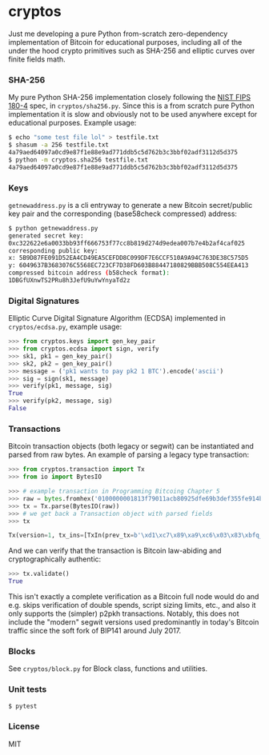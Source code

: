 
# cryptos

Just me developing a pure Python from-scratch zero-dependency implementation of Bitcoin for educational purposes, including all of the under the hood crypto primitives such as SHA-256 and elliptic curves over finite fields math.

### SHA-256

My pure Python SHA-256 implementation closely following the [NIST FIPS 180-4](https://nvlpubs.nist.gov/nistpubs/FIPS/NIST.FIPS.180-4.pdf) spec, in `cryptos/sha256.py`. Since this is a from scratch pure Python implementation it is slow and obviously not to be used anywhere except for educational purposes. Example usage:

```bash
$ echo "some test file lol" > testfile.txt
$ shasum -a 256 testfile.txt
4a79aed64097a0cd9e87f1e88e9ad771ddb5c5d762b3c3bbf02adf3112d5d375
$ python -m cryptos.sha256 testfile.txt
4a79aed64097a0cd9e87f1e88e9ad771ddb5c5d762b3c3bbf02adf3112d5d375
```

### Keys

`getnewaddress.py` is a cli entryway to generate a new Bitcoin secret/public key pair and the corresponding (base58check compressed) address:

```bash
$ python getnewaddress.py
generated secret key:
0xc322622e6a0033bb93ff666753f77cc8b819d274d9edea007b7e4b2af4caf025
corresponding public key:
x: 5B9D87FE091D52EA4CD49EA5CEFDD8C099DF7E6CCF510A9A94C763DE38C575D5
y: 6049637B3683076C5568EC723CF7D38FD603B88447180829BBB508C554EEA413
compressed bitcoin address (b58check format):
1DBGfUXnwTS2PRu8h3JefU9uYwYnyaTd2z
```

### Digital Signatures

Elliptic Curve Digital Signature Algorithm (ECDSA) implemented in `cryptos/ecdsa.py`, example usage:

```python
>>> from cryptos.keys import gen_key_pair
>>> from cryptos.ecdsa import sign, verify
>>> sk1, pk1 = gen_key_pair()
>>> sk2, pk2 = gen_key_pair()
>>> message = ('pk1 wants to pay pk2 1 BTC').encode('ascii')
>>> sig = sign(sk1, message)
>>> verify(pk1, message, sig)
True
>>> verify(pk2, message, sig)
False
```

### Transactions

Bitcoin transaction objects (both legacy or segwit) can be instantiated and parsed from raw bytes. An example of parsing a legacy type transaction:

```python
>>> from cryptos.transaction import Tx
>>> from io import BytesIO

>>> # example transaction in Programming Bitcoing Chapter 5
>>> raw = bytes.fromhex('0100000001813f79011acb80925dfe69b3def355fe914bd1d96a3f5f71bf8303c6a989c7d1000000006b483045022100ed81ff192e75a3fd2304004dcadb746fa5e24c5031ccfcf21320b0277457c98f02207a986d955c6e0cb35d446a89d3f56100f4d7f67801c31967743a9c8e10615bed01210349fc4e631e3624a545de3f89f5d8684c7b8138bd94bdd531d2e213bf016b278afeffffff02a135ef01000000001976a914bc3b654dca7e56b04dca18f2566cdaf02e8d9ada88ac99c39800000000001976a9141c4bc762dd5423e332166702cb75f40df79fea1288ac19430600')
>>> tx = Tx.parse(BytesIO(raw))
>>> # we get back a Transaction object with parsed fields
>>> tx

Tx(version=1, tx_ins=[TxIn(prev_tx=b'\xd1\xc7\x89\xa9\xc6\x03\x83\xbfq_?j\xd9\xd1K\x91\xfeU\xf3\xde\xb3i\xfe]\x92\x80\xcb\x1a\x01y?\x81', prev_index=0, script_sig=3045022100ed81ff192e75a3fd2304004dcadb746fa5e24c5031ccfcf21320b0277457c98f02207a986d955c6e0cb35d446a89d3f56100f4d7f67801c31967743a9c8e10615bed01 0349fc4e631e3624a545de3f89f5d8684c7b8138bd94bdd531d2e213bf016b278a, sequence=4294967294, witness=None)], tx_outs=[TxOut(amount=32454049, script_pubkey=OP_DUP OP_HASH160 bc3b654dca7e56b04dca18f2566cdaf02e8d9ada OP_EQUALVERIFY OP_CHECKSIG), TxOut(amount=10011545, script_pubkey=OP_DUP OP_HASH160 1c4bc762dd5423e332166702cb75f40df79fea12 OP_EQUALVERIFY OP_CHECKSIG)], locktime=410393, segwit=False)
```

And we can verify that the transaction is Bitcoin law-abiding and cryptographically authentic:

```python
>>> tx.validate()
True
```

This isn't exactly a complete verification as a Bitcoin full node would do and e.g. skips verification of double spends, script sizing limits, etc., and also it only supports the (simpler) p2pkh transactions. Notably, this does not include the "modern" segwit versions used predominantly in today's Bitcoin traffic since the soft fork of BIP141 around July 2017.

### Blocks

See `cryptos/block.py` for Block class, functions and utilities.

### Unit tests

```bash
$ pytest
```

### License
MIT
